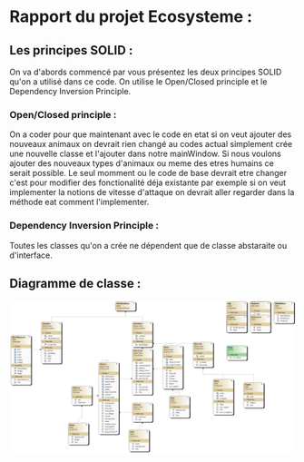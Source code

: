 # Rapport du projet Ecosysteme :

## Les principes SOLID :

On va d'abords commencé par vous présentez les deux principes SOLID qu'on a utilisé dans ce code. On utilise le Open/Closed principle et le Dependency Inversion Principle.

### Open/Closed principle :

On a coder pour que maintenant avec le code en etat si on veut ajouter des nouveaux animaux on devrait rien changé au codes actual simplement crée une nouvelle classe et l'ajouter dans notre mainWindow. Si nous voulons ajouter des nouveaux types d'animaux ou meme des etres humains ce serait possible. Le seul momment ou le code de base devrait etre changer c'est pour modifier des fonctionalité déja existante par exemple si on veut implementer la notions de vitesse d'attaque on devrait aller regarder dans la méthode eat comment l'implementer.

### Dependency Inversion Principle :

Toutes les classes qu'on a crée ne dépendent que de classe abstaraite ou d'interface.

## Diagramme de classe :

![alt text](./ClassDiagram1.png)
